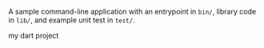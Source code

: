 A sample command-line application with an entrypoint in `bin/`, library code
in `lib/`, and example unit test in `test/`.

my dart project



















